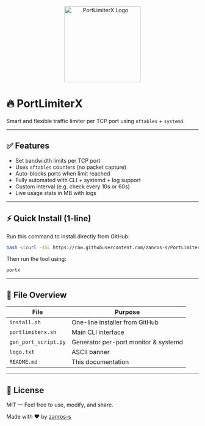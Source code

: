<p align="center">
  <img src="https://raw.githubusercontent.com/zanros-s/PortLimiterX/main/logo.png" width="200" alt="PortLimiterX Logo" />
</p>

# 🔥 PortLimiterX

Smart and flexible traffic limiter per TCP port using `nftables` + `systemd`.

---

## ✅ Features

- Set bandwidth limits per TCP port
- Uses `nftables` counters (no packet capture)
- Auto-blocks ports when limit reached
- Fully automated with CLI + systemd + log support
- Custom interval (e.g. check every 10s or 60s)
- Live usage stats in MB with logs

---

## ⚡️ Quick Install (1-line)

Run this command to install directly from GitHub:

```bash
bash <(curl -sSL https://raw.githubusercontent.com/zanros-s/PortLimiterX/main/install.sh)
```

Then run the tool using:

```bash
portx
```

---

## 📂 File Overview

| File              | Purpose                         |
|-------------------|----------------------------------|
| `install.sh`      | One-line installer from GitHub  |
| `portlimiterx.sh` | Main CLI interface              |
| `gen_port_script.py` | Generator per-port monitor & systemd |
| `logo.txt`        | ASCII banner                    |
| `README.md`       | This documentation              |

---

## 📝 License

MIT — Feel free to use, modify, and share.

Made with ❤️ by [zanros-s](https://github.com/zanros-s)

